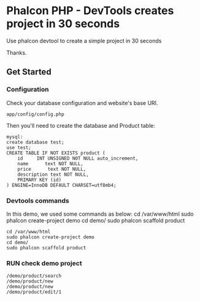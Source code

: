 Phalcon PHP - DevTools creates project in 30 seconds
====================

Use phalcon devtool to create a simple project in 30 seconds

Thanks.

Get Started
-----------

### Configuration

Check your database configuration and website's base URI.

    app/config/config.php

Then you'll need to create the database and Product table:

    mysql:
    create database test;
    use test;
    CREATE TABLE IF NOT EXISTS product (
        id     INT UNSIGNED NOT NULL auto_increment,
        name      text NOT NULL,
        price      text NOT NULL,
        description text NOT NULL,
        PRIMARY KEY (id)
    ) ENGINE=InnoDB DEFAULT CHARSET=utf8mb4;
    
### Devtools commands
In this demo, we used some commands as below:
    cd /var/www/html
    sudo phalcon create-project demo
    cd demo/
    sudo phalcon scaffold product
    
    cd /var/www/html
    sudo phalcon create-project demo
    cd demo/
    sudo phalcon scaffold product
### RUN check demo project

    /demo/product/search
    /demo/product/new
    /demo/product/new
    /demo/product/edit/1
    
